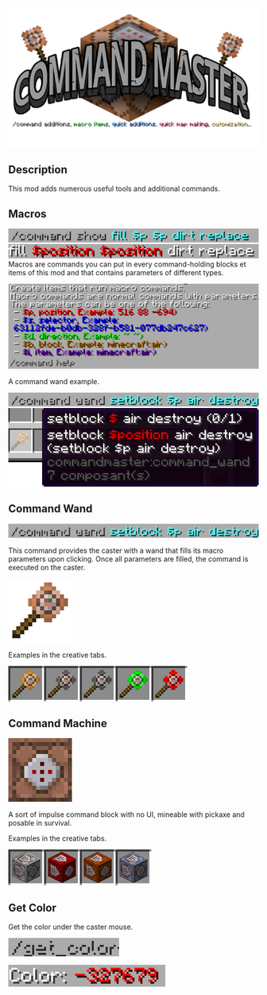 ![Command Master Title](https://github.com/Jempasam/CommandMaster/blob/master/assets/title.png?raw=true)
## Description
This mod adds numerous useful tools and additional commands.

## Macros
![Command Wand Give Command](https://github.com/Jempasam/CommandMaster/blob/master/assets/command_show.png?raw=true)
![Command Wand Give Command](https://github.com/Jempasam/CommandMaster/blob/master/assets/macro_fill.png?raw=true)
Macros are commands you can put in every command-holding blocks et items of this mod and that contains parameters of different types.

![Command help](https://github.com/Jempasam/CommandMaster/blob/master/assets/command_help.png?raw=true)

A command wand example.

![Command that give a command wand](https://github.com/Jempasam/CommandMaster/blob/master/assets/command_wand.png?raw=true)
![Command Wand Give Command](https://github.com/Jempasam/CommandMaster/blob/master/assets/item.png?raw=true)

## Command Wand
![Command Wand Give Command](https://github.com/Jempasam/CommandMaster/blob/master/assets/command_wand.png?raw=true)

This command provides the caster with a wand that fills its macro parameters upon clicking. Once all parameters are filled, the command is executed on the caster.

![A command wand](https://github.com/Jempasam/CommandMaster/blob/master/assets/wand.png?raw=true)

Examples in the creative tabs.

![Example of command wand in the creative tab](https://github.com/Jempasam/CommandMaster/blob/master/assets/wands.png?raw=true)


## Command Machine
![Command Machine Image](https://github.com/Jempasam/CommandMaster/blob/master/assets/command_machine.png?raw=true)

A sort of impulse command block with no UI, mineable with pickaxe and posable in survival.

Examples in the creative tabs.

![Example of command wand in the creative tab](https://github.com/Jempasam/CommandMaster/blob/master/assets/machines.png?raw=true)


## Get Color
Get the color under the caster mouse.

![Example of command wand in the creative tab](https://github.com/Jempasam/CommandMaster/blob/master/assets/command_color.png?raw=true)

![Example of command wand in the creative tab](https://github.com/Jempasam/CommandMaster/blob/master/assets/result_color.png?raw=true)



